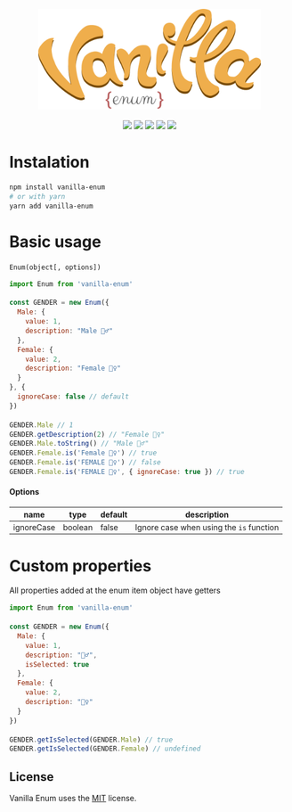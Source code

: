 <p align="center">
  <img src="docs/logo.png" width="400"><br><br>
  <img src="https://img.shields.io/travis/pedrohenriquepires/vanilla-enum.svg">
  <img src="https://img.shields.io/npm/dt/vanilla-enum.svg">
  <img src="https://img.shields.io/bundlephobia/min/vanilla-enum.svg">
  <img src="https://img.shields.io/npm/l/vanilla-enum.svg">
  <img src="https://img.shields.io/npm/v/vanilla-enum.svg">
</p>

# Instalation
```bash
npm install vanilla-enum
# or with yarn
yarn add vanilla-enum
```

# Basic usage
`Enum(object[, options])`
```js
import Enum from 'vanilla-enum'

const GENDER = new Enum({
  Male: {
    value: 1,
    description: "Male 🙋‍♂️"
  },
  Female: {
    value: 2,
    description: "Female 🙋‍♀️"
  }
}, {
  ignoreCase: false // default
})

GENDER.Male // 1
GENDER.getDescription(2) // "Female 🙋‍♀️"
GENDER.Male.toString() // "Male 🙋‍♂️"
GENDER.Female.is('Female 🙋‍♀️') // true
GENDER.Female.is('FEMALE 🙋‍♀️') // false
GENDER.Female.is('FEMALE 🙋‍♀️', { ignoreCase: true }) // true
```

#### Options

| name       | type    | default | description |
| ---------- | ------- | ------- | ----------- |
| ignoreCase | boolean | false | Ignore case when using the `is` function |

# Custom properties

All properties added at the enum item object have getters

```js
import Enum from 'vanilla-enum'

const GENDER = new Enum({
  Male: {
    value: 1,
    description: "🙋‍♂️",
    isSelected: true
  },
  Female: {
    value: 2,
    description: "🙋‍♀️"
  }
})

GENDER.getIsSelected(GENDER.Male) // true
GENDER.getIsSelected(GENDER.Female) // undefined
```

## License
Vanilla Enum uses the [MIT](https://opensource.org/licenses/MIT) license.
